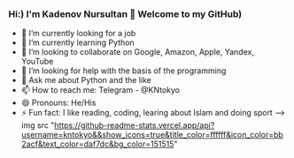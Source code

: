 ### Hi:) I'm Kadenov Nursultan 👋 Welcome to my GitHub)

- 🔭 I’m currently looking for a job
- 🌱 I’m currently learning Python 
- 👯 I’m looking to collaborate on Google, Amazon, Apple, Yandex, YouTube
- 🤔 I’m looking for help with the basis of the programming
- 💬 Ask me about Python and the like
- 📫 How to reach me: Telegram - @KNtokyo
- 😄 Pronouns: He/His
- ⚡ Fun fact: I like reading, coding, learing about Islam and doing sport
-->
img src "https://github-readme-stats.vercel.app/api?username=kntokyo&&show_icons=true&title_color=ffffff&icon_color=bb2acf&text_color=daf7dc&bg_color=151515"
